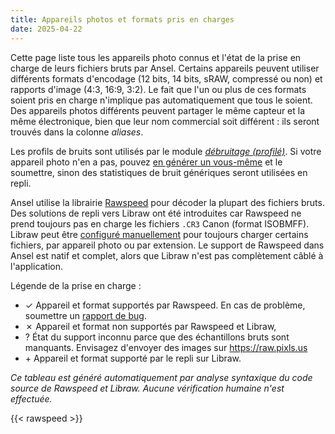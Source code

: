 ```yaml
---
title: Appareils photos et formats pris en charges
date: 2025-04-22
---
```


Cette page liste tous les appareils photo connus et l'état de la prise en charge de leurs fichiers bruts par Ansel. Certains appareils peuvent utiliser différents formats d'encodage (12 bits, 14 bits, sRAW, compressé ou non) et rapports d'image (4:3, 16:9, 3:2). Le fait que l'un ou plus de ces formats soient pris en charge n'implique pas automatiquement que tous le soient. Des appareils photos différents peuvent partager le même capteur et la même électronique, bien que leur nom commercial soit différent : ils seront trouvés dans la colonne _aliases_.

Les profils de bruits sont utilisés par le module [_débruitage (profilé)_](../../doc/modules/processing-modules/denoise-profiled). Si votre appareil photo n'en a pas, pouvez [en générer un vous-même](https://pixls.us/articles/how-to-create-camera-noise-profiles-for-darktable/) et le soumettre, sinon des statistiques de bruit génériques seront utilisées en repli.

Ansel utilise la librairie [Rawspeed](https://darktable-org.github.io/rawspeed/) pour décoder la plupart des fichiers bruts. Des solutions de repli vers Libraw ont été introduites car Rawspeed ne prend toujours pas en charge les fichiers `.CR3` Canon (format ISOBMFF). Libraw peut être [configuré manuellement](../../doc/preferences-settings/processing/#libraw) pour toujours charger certains fichiers, par appareil photo ou par extension. Le support de Rawspeed dans Ansel est natif et complet, alors que Libraw n'est pas complètement câblé à l'application.

Légende de la prise en charge :

- <span class='badge rounded-circle text-bg-success square-badge'>✓</span> Appareil et format supportés par Rawspeed. En cas de problème, soumettre un [rapport de bug](https://github.com/darktable-org/rawspeed/issues).
- <span class='badge rounded-circle text-bg-danger square-badge'>✗</span> Appareil et format non supportés par Rawspeed et Libraw,
- <span class='badge rounded-circle text-bg-warning square-badge'>?</span> État du support inconnu parce que des échantillons bruts sont manquants. Envisagez d'envoyer des images sur <https://raw.pixls.us>
- <span class='badge rounded-circle text-bg-info square-badge'>+</span> Appareil et format supporté par le repli sur Libraw.

_Ce tableau est généré automatiquement par analyse syntaxique du code source de Rawspeed et Libraw. Aucune vérification humaine n'est effectuée._

{{< rawspeed >}}
